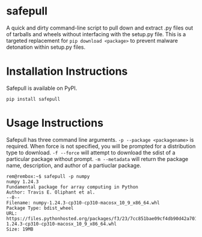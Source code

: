 # safepull

A quick and dirty command-line script to pull down and extract .py files out of tarballs and wheels without interfacing
with the setup.py file. This is a targeted replacement for `pip download <package>` to prevent malware detonation within
setup.py files. 

# Installation Instructions
Safepull is available on PyPI.

`pip install safepull`

# Usage Instructions
Safepull has three command line arguments.
`-p --package <packagename>` is required. When force is not specified, you will be prompted for a distribution type to download.
`-f --force` will attempt to download the sdist of a particular package without prompt. 
`-m --metadata` will return the package name, description, and author of a partiuclar package.

```
rem@rembox:~$ safepull -p numpy
numpy 1.24.3
Fundamental package for array computing in Python
Author: Travis E. Oliphant et al.
--0--
Filename: numpy-1.24.3-cp310-cp310-macosx_10_9_x86_64.whl
Package Type: bdist_wheel
URL: https://files.pythonhosted.org/packages/f3/23/7cc851bae09cf4db90d42a701dfe525780883ada86bece45e3da7a07e76b/numpy-1.24.3-cp310-cp310-macosx_10_9_x86_64.whl
Size: 19MB
```
